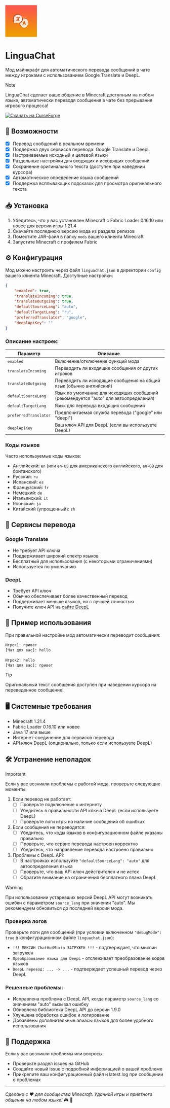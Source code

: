 <img alt="Icon" width=100 src="https://raw.githubusercontent.com/Lintech-1/LinguaChat/refs/heads/main/src/main/resources/assets/linguachat/linguachat.png">

# LinguaChat

Мод майнкрафт для автоматического перевода сообщений в чате между игроками с использованием Google Translate и DeepL.

> [!NOTE]
> LinguaChat сделает ваше общение в Minecraft доступным на любом языке, автоматически переводя сообщения в чате без прерывания игрового процесса!

[![Скачать на CurseForge](https://img.shields.io/curseforge/dt/1215804?label=Download%20on%20CurseForge&logo=curseforge)](https://www.curseforge.com/minecraft/mc-mods/linguachat)


## 🌟 Возможности

- [x] Перевод сообщений в реальном времени
- [x] Поддержка двух сервисов перевода: Google Translate и DeepL
- [x] Настраиваемые исходный и целевой языки
- [x] Раздельные настройки для входящих и исходящих сообщений
- [x] Сохранение оригинального текста (доступен при наведении курсора)
- [x] Автоматическое определение языка сообщений
- [x] Поддержка всплывающих подсказок для просмотра оригинального текста

## 📥 Установка

1. Убедитесь, что у вас установлен Minecraft с Fabric Loader 0.16.10 или новее для версии игры 1.21.4
2. Скачайте последнюю версию мода из раздела релизов
3. Поместите JAR-файл в папку `mods` вашего клиента Minecraft
4. Запустите Minecraft с профилем Fabric

## ⚙️ Конфигурация

Мод можно настроить через файл `linguachat.json` в директории `config` вашего клиента Minecraft. Доступные настройки:

```json
{
    "enabled": true,
    "translateIncoming": true,
    "translateOutgoing": true,
    "defaultSourceLang": "auto",
    "defaultTargetLang": "ru",
    "preferredTranslator": "google",
    "deeplApiKey": ""
}
```

### Описание настроек:

| Параметр | Описание |
| --- | --- |
| `enabled` | Включение/отключение функций мода |
| `translateIncoming` | Переводить ли входящие сообщения от других игроков |
| `translateOutgoing` | Переводить ли исходящие сообщения на общий язык (обычно английский) |
| `defaultSourceLang` | Язык по умолчанию для исходящих сообщений (рекомендуется "auto" для автоопределения) |
| `defaultTargetLang` | Язык для перевода входящих сообщений |
| `preferredTranslator` | Предпочитаемая служба перевода ("google" или "deepl") |
| `deeplApiKey` | Ваш ключ API для DeepL (если вы используете DeepL) |

### Коды языков

Часто используемые коды языков:
- Английский: `en` (или `en-US` для американского английского, `en-GB` для британского)
- Русский: `ru`
- Испанский: `es`
- Французский: `fr`
- Немецкий: `de`
- Итальянский: `it`
- Японский: `ja`
- Китайский (упрощенный): `zh`

## 🔄 Сервисы перевода

### Google Translate
- Не требует API ключа
- Поддерживает широкий спектр языков
- Бесплатный для использования (с некоторыми ограничениями)
- Используется по умолчанию

### DeepL
- Требует API ключ
- Обычно обеспечивает более качественный перевод
- Поддерживает меньше языков, но с лучшей точностью
- Получите ключ API на [сайте DeepL](https://www.deepl.com/pro-api)

## 📝 Пример использования

При правильной настройке мод автоматически переводит сообщения:

```
Игрок1: привет
[Чат для вас]: hello

Игрок2: hello
[Чат для вас]: привет
```

> [!TIP]
> Оригинальный текст сообщения доступен при наведении курсора на переведенное сообщение!

## 🖥️ Системные требования

- Minecraft 1.21.4
- Fabric Loader 0.16.10 или новее
- Java 17 или выше
- Интернет-соединение для сервисов перевода
- API ключ DeepL (опционально, только если используете DeepL)

## 🛠️ Устранение неполадок

> [!IMPORTANT]
> Если у вас возникли проблемы с работой мода, проверьте следующие моменты:

1. Если перевод не работает:
   - [ ] Проверьте подключение к интернету
   - [ ] Убедитесь в правильности API ключа DeepL (если используете DeepL)
   - [ ] Проверьте логи игры на наличие сообщений об ошибках

2. Если сообщения не переводятся:
   - [ ] Убедитесь, что коды языков в конфигурационном файле указаны правильно
   - [ ] Проверьте, что сервис перевода настроен корректно
   - [ ] Убедитесь, что направление перевода настроено правильно

3. Проблемы с DeepL API:
   - [ ] В настройках используйте `"defaultSourceLang": "auto"` для автоопределения языка
   - [ ] Проверьте, что ваш API ключ действителен и не истек
   - [ ] Обратите внимание на ограничения бесплатного плана DeepL

> [!WARNING]
> При использовании устаревших версий DeepL API могут возникать ошибки с параметром `source_lang` при значении "auto". Мы рекомендуем обновиться до последней версии мода.

### Проверка логов

Проверьте логи для сообщений (при условии включенном `"debugMode": true` в конфигурационном файле `linguachat.json`):
- `!!! МИКСИН ChatHudMixin ЗАГРУЖЕН !!!` - подтверждает, что миксин загружен
- `Преобразование языка для DeepL` - отслеживает преобразование кодов языков
- `DeepL перевод: ... -> ...` - подтверждает успешный перевод через DeepL

### Решенные проблемы:

- Исправлена проблема с DeepL API, когда параметр `source_lang` со значением "auto" вызывал ошибку
- Обновлена библиотека DeepL API до версии 1.9.0
- Улучшена обработка ошибок и логирование
- Добавлены дополнительные алиасы языков для более удобного использования

## 📢 Поддержка

Если у вас возникли проблемы или вопросы:
- Проверьте раздел issues на GitHub
- Создайте новый issue с подробной информацией о вашей проблеме
- Прикрепите ваш конфигурационный файл и latest.log при сообщении о проблемах

---

*Сделано с ❤️ для сообщества Minecraft. Удачной игры и приятного общения на любом языке!* :video_game: :speech_balloon: 
